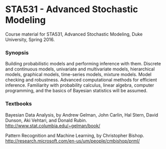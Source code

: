 # STA531 - Advanced Stochastic Modeling

Course material for STA531, Advanced Stochastic Modeling, Duke University, Spring 2016.

### Synopsis
Building probabilistic models and performing inference with them. Discrete and continuous models, univariate and multivariate models, hierarchical models, graphical models, time-series models, mixture models. Model checking and robustness. Advanced computational methods for efficient inference. Familiarity with probability calculus, linear algebra, computer programming, and the basics of Bayesian statistics will be assumed.

### Textbooks
Bayesian Data Analysis, by Andrew Gelman, John Carlin, Hal Stern, David Dunson, Aki Vehtari, and Donald Rubin.
http://www.stat.columbia.edu/~gelman/book/

Pattern Recognition and Machine Learning, by Christopher Bishop.
http://research.microsoft.com/en-us/um/people/cmbishop/prml/
